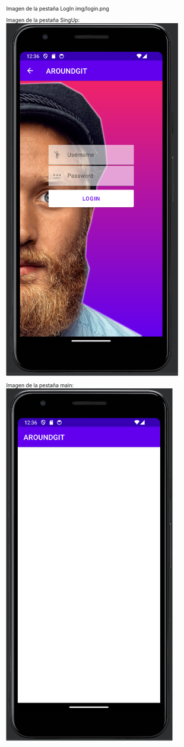 Imagen de la pestaña LogIn
img/login.png

Imagen de la pestaña SingUp: 
![register.png](img%2Fregister.png)

Imagen de la pestaña main:
![main.png](img%2Fmain.png)